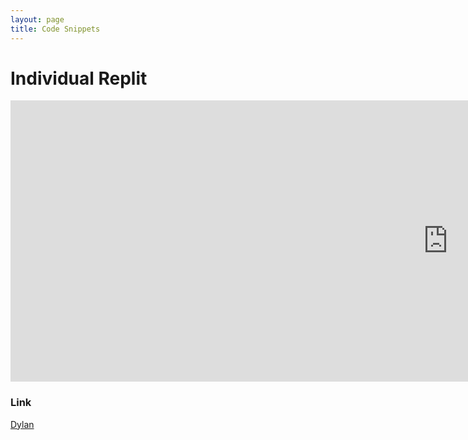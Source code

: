 ```yaml
---
layout: page
title: Code Snippets
---
```


# Individual Replit

<iframe id='iframe'  src="https://replit.com/~" name="iframe_a" width="1400" height="450" frameborder="0" scrolling="yes"></iframe>

### Link
<a href="https://replit.com/@DylanRoman/DataStruc2?lite=true" target="iframe_a">Dylan</a>
